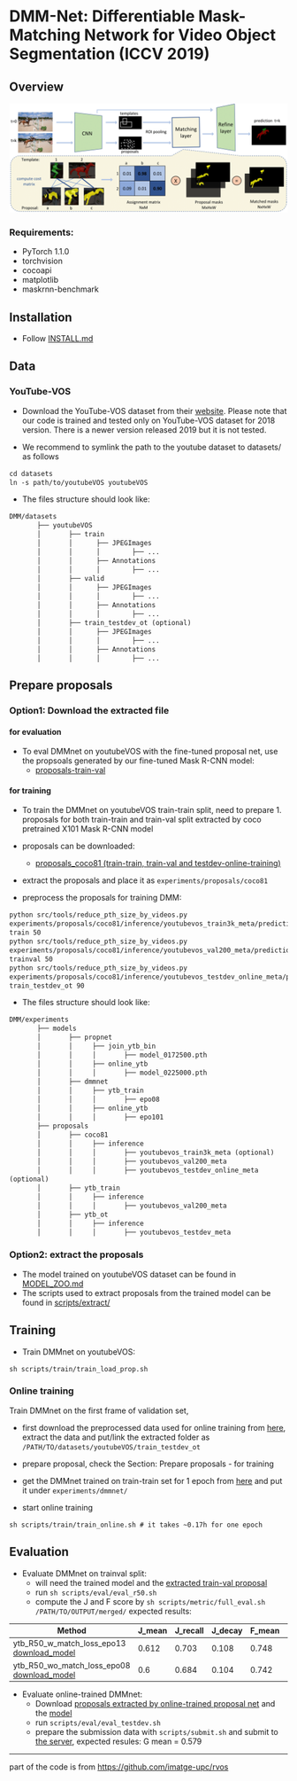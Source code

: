 # DMM-Net: Differentiable Mask-Matching Network for Video Object Segmentation (ICCV 2019)

## Overview
![model](data/paper_figures/model.png)

### Requirements:
- PyTorch 1.1.0 
- torchvision 
- cocoapi
- matplotlib
- maskrnn-benchmark

## Installation 
- Follow [INSTALL.md](INSTALL.md)

## Data

### YouTube-VOS

- Download the YouTube-VOS dataset from their [website](https://youtube-vos.org/dataset/vos/). 
Please note that our code is trained and tested only on YouTube-VOS dataset for 2018 version. There is a newer version released 2019 but it is not tested. 

- We recommend to symlink the path to the youtube dataset to datasets/ as follows
```
cd datasets 
ln -s path/to/youtubeVOS youtubeVOS 
```

- The files structure should look like:
```
DMM/datasets 
       ├── youtubeVOS
       │       ├── train 
       │       │      ├── JPEGImages
       │       │      │        ├── ... 
       │       │      ├── Annotations 
       │       │      │        ├── ... 
       │       ├── valid 
       │       │      ├── JPEGImages
       │       │      │        ├── ... 
       │       │      ├── Annotations 
       │       │      │        ├── ... 
       │       ├── train_testdev_ot (optional)
       │       │      ├── JPEGImages
       │       │      │        ├── ... 
       │       │      ├── Annotations 
       │       │      │        ├── ... 
```

## Prepare proposals 

### Option1: Download the extracted file

#### for evaluation
- To eval DMMnet on youtubeVOS with the fine-tuned proposal net, use the propsoals generated by our fine-tuned Mask R-CNN model:
    - [proposals-train-val](https://hkustconnect-my.sharepoint.com/:u:/g/personal/xzengaf_connect_ust_hk/Ect7TbZR_kVPjsUcW0UpswwBIzvEi0ziXcva_6iuCYBk1Q?e=4uefON)

#### for training 
- To train the DMMnet on youtubeVOS train-train split, need to prepare 1. proposals for both train-train and train-val split extracted by coco pretrained X101 Mask R-CNN model 
- proposals can be downloaded: 
    - [proposals_coco81 (train-train, train-val and testdev-online-training)](http://www.cs.toronto.edu/~xiaohui/feature_coco81.tar.gz)

- extract the proposals and place it as `experiments/proposals/coco81`

- preprocess the proposals for training DMM: 
```
python src/tools/reduce_pth_size_by_videos.py  experiments/proposals/coco81/inference/youtubevos_train3k_meta/predictions.pth  train 50
python src/tools/reduce_pth_size_by_videos.py  experiments/proposals/coco81/inference/youtubevos_val200_meta/predictions.pth  trainval 50
python src/tools/reduce_pth_size_by_videos.py  experiments/proposals/coco81/inference/youtubevos_testdev_online_meta/predictions.pth  train_testdev_ot 90 
```

- The files structure should look like:
```
DMM/experiments
       ├── models
       │       ├── propnet
       │       │     ├── join_ytb_bin
       │       │     │       ├── model_0172500.pth 
       │       │     ├── online_ytb
       │       │     │       ├── model_0225000.pth 
       │       ├── dmmnet 
       │       │     ├── ytb_train
       │       │     │       ├── epo08 
       │       │     ├── online_ytb
       │       │     │       ├── epo101 
       ├── proposals 
       │       ├── coco81 
       │       │     ├── inference
       │       │     │       ├── youtubevos_train3k_meta (optional)
       │       │     │       ├── youtubevos_val200_meta
       │       │     │       ├── youtubevos_testdev_online_meta (optional)
       │       ├── ytb_train 
       │       │     ├── inference
       │       │     │       ├── youtubevos_val200_meta
       │       ├── ytb_ot 
       │       │     ├── inference
       │       │     │       ├── youtubevos_testdev_meta
```

### Option2: extract the proposals 
- The model trained on youtubeVOS dataset can be found in [MODEL_ZOO.md](./MODEL_ZOO.md)
- The scripts used to extract proposals from the trained model can be found in [scripts/extract/](./scripts/extract)

## Training
- Train DMMnet on youtubeVOS: 
```
sh scripts/train/train_load_prop.sh
```

### Online training
Train DMMnet on the first frame of validation set, 

- first download the preprocessed data used for online training from [here](https://hkustconnect-my.sharepoint.com/:u:/g/personal/xzengaf_connect_ust_hk/ETsB6vt5U51Npzwcamb67YMBKPjC4tl5ONBilpFPTmsQyA?e=QN1VjA), extract the data and put/link the extracted folder as `/PATH/TO/datasets/youtubeVOS/train_testdev_ot`

- prepare proposal, check the Section: Prepare proposals - for training 

- get the DMMnet trained on train-train set for 1 epoch from [here](https://hkustconnect-my.sharepoint.com/:u:/g/personal/xzengaf_connect_ust_hk/ESmFqlodogNLrEIMt0ve84IBAOVokxY5HTDG3YMVQ5dzbg?e=6K4VY2) and put it under `experiments/dmmnet/` 

- start online training 
```
sh scripts/train/train_online.sh # it takes ~0.17h for one epoch
```

## Evaluation
- Evaluate DMMnet on trainval split: 
    - will need the trained model and the [extracted train-val proposal](https://hkustconnect-my.sharepoint.com/:u:/g/personal/xzengaf_connect_ust_hk/Ect7TbZR_kVPjsUcW0UpswwBIzvEi0ziXcva_6iuCYBk1Q?e=4uefON) 
    - run `sh scripts/eval/eval_r50.sh` 
    - compute the J and F score by `sh scripts/metric/full_eval.sh /PATH/TO/OUTPUT/merged/`
    expected results:
    
| Method   |   J_mean |   J_recall |   J_decay |   F_mean |   F_recall |   F_decay |
|-------------|----------|------------|-----------|----------|------------|-----------|
| ytb_R50_w_match_loss_epo13 [download_model](https://hkustconnect-my.sharepoint.com/:u:/g/personal/xzengaf_connect_ust_hk/ERgj1R97zEFAm1RC-8fsw1wBcP3Lre4zI-ArDiDdmEjBYA?e=SIqAqZ) |    0.612 |      0.703 |     0.108 |    0.748 |      0.826 |     0.114 |
| ytb_R50_wo_match_loss_epo08 [download_model](https://hkustconnect-my.sharepoint.com/:u:/g/personal/xzengaf_connect_ust_hk/ERQB9zbqRLxFvjTkEZgWSsoBswr2Xxvk6vQqnx8S7TPjqg?e=QyIEG3) |      0.6 |      0.684 |     0.104 |    0.742 |      0.819 |     0.109 |

- Evaluate online-trained DMMnet:
    - Download [proposals extracted by online-trained proposal net](https://hkustconnect-my.sharepoint.com/:u:/g/personal/xzengaf_connect_ust_hk/ERBrgLZkIsxPuEeLogoq0lABvo4kGlKlyTcA-J_YVtDyAw?e=3vvcnG) and the [model](https://hkustconnect-my.sharepoint.com/:u:/g/personal/xzengaf_connect_ust_hk/Ea90kmgxdzRIs1LcGYoNilEBvxTFYbjO-e62x3inbmTbWw?e=goowfI)
    - run `scripts/eval/eval_testdev.sh`
    - prepare the submission data with `scripts/submit.sh` and submit to [the server](https://competitions.codalab.org/competitions/19544#learn_the_details), expected resules: G mean = 0.579
    
-----------
part of the code is from https://github.com/imatge-upc/rvos
